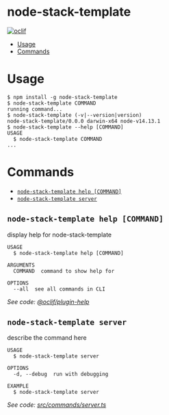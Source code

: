 node-stack-template
===================



[![oclif](https://img.shields.io/badge/cli-oclif-brightgreen.svg)](https://oclif.io)

<!-- toc -->
* [Usage](#usage)
* [Commands](#commands)
<!-- tocstop -->
# Usage
<!-- usage -->
```sh-session
$ npm install -g node-stack-template
$ node-stack-template COMMAND
running command...
$ node-stack-template (-v|--version|version)
node-stack-template/0.0.0 darwin-x64 node-v14.13.1
$ node-stack-template --help [COMMAND]
USAGE
  $ node-stack-template COMMAND
...
```
<!-- usagestop -->
# Commands
<!-- commands -->
* [`node-stack-template help [COMMAND]`](#node-stack-template-help-command)
* [`node-stack-template server`](#node-stack-template-server)

## `node-stack-template help [COMMAND]`

display help for node-stack-template

```
USAGE
  $ node-stack-template help [COMMAND]

ARGUMENTS
  COMMAND  command to show help for

OPTIONS
  --all  see all commands in CLI
```

_See code: [@oclif/plugin-help](https://github.com/oclif/plugin-help/blob/v3.2.0/src/commands/help.ts)_

## `node-stack-template server`

describe the command here

```
USAGE
  $ node-stack-template server

OPTIONS
  -d, --debug  run with debugging

EXAMPLE
  $ node-stack-template server
```

_See code: [src/commands/server.ts](https://github.com/mjohnsey/node-stack-template/blob/v0.0.0/src/commands/server.ts)_
<!-- commandsstop -->
